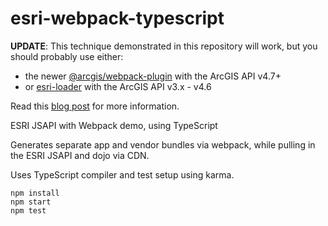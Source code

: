 # esri-webpack-typescript

**UPDATE**: This technique demonstrated in this repository will work, but you should probably use either:
- the newer [@arcgis/webpack-plugin](https://github.com/Esri/arcgis-webpack-plugin) with the ArcGIS API v4.7+
- or [esri-loader](https://github.com/Esri/esri-loader/) with the ArcGIS API v3.x - v4.6

Read this [blog post](https://community.esri.com/people/TWayson-esristaff/blog/2018/05/10/arcgiswebpack-plugin-vs-esri-loader) for more information.

ESRI JSAPI with Webpack demo, using TypeScript

Generates separate app and vendor bundles via webpack, while pulling in the ESRI JSAPI and dojo via CDN.

Uses TypeScript compiler and test setup using karma.

```
npm install
npm start
npm test
```
